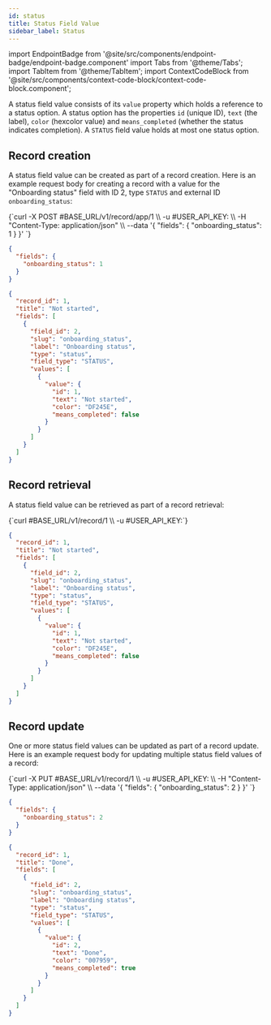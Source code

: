 ```yaml
---
id: status
title: Status Field Value
sidebar_label: Status
---
```


import EndpointBadge from '@site/src/components/endpoint-badge/endpoint-badge.component'
import Tabs from '@theme/Tabs';
import TabItem from '@theme/TabItem';
import ContextCodeBlock from '@site/src/components/context-code-block/context-code-block.component';

A status field value consists of its `value` property which holds a reference to a status option. A status option has the properties `id` (unique ID), `text` (the label), `color` (hexcolor value) and `means_completed` (whether the status indicates completion). A `STATUS` field value holds at most one status option.

## Record creation

<EndpointBadge method="POST" url="https://api.tapeapp.com/v1/record/app/{app_id}" />

A status field value can be created as part of a record creation. Here is an example request body for creating a record with a value for the "Onboarding status" field with ID 2, type `STATUS` and external ID `onboarding_status`:

<Tabs defaultValue="curl">

<TabItem value="curl" label="cURL">
<ContextCodeBlock language="shell" title='➡️      Request'>
{`curl -X POST #BASE_URL/v1/record/app/1  \\
  -u #USER_API_KEY: \\
  -H "Content-Type: application/json" \\
  --data '{
    "fields": {
      "onboarding_status": 1
    }
  }' 
`}
</ContextCodeBlock>
</TabItem>

<TabItem value="json" label="JSON">

```json title="➡️      Request">
{
  "fields": {
    "onboarding_status": 1
  }
}
```

</TabItem>
</Tabs>

```json title="⬅️      Response"
{
  "record_id": 1,
  "title": "Not started",
  "fields": [
    {
      "field_id": 2,
      "slug": "onboarding_status",
      "label": "Onboarding status",
      "type": "status",
      "field_type": "STATUS",
      "values": [
        {
          "value": {
            "id": 1,
            "text": "Not started",
            "color": "DF245E",
            "means_completed": false
          }
        }
      ]
    }
  ]
}
```

## Record retrieval

<EndpointBadge method="GET" url="https://api.tapeapp.com/v1/record/{record_id}" />

A status field value can be retrieved as part of a record retrieval:

<ContextCodeBlock language="shell" title='➡️      Request'>
{`curl #BASE_URL/v1/record/1 \\
  -u #USER_API_KEY:`}
</ContextCodeBlock>

```json title='⬅️      Response'
{
  "record_id": 1,
  "title": "Not started",
  "fields": [
    {
      "field_id": 2,
      "slug": "onboarding_status",
      "label": "Onboarding status",
      "type": "status",
      "field_type": "STATUS",
      "values": [
        {
          "value": {
            "id": 1,
            "text": "Not started",
            "color": "DF245E",
            "means_completed": false
          }
        }
      ]
    }
  ]
}
```

## Record update

<EndpointBadge method="PUT" url="https://api.tapeapp.com/v1/record/{record_id}" />

One or more status field values can be updated as part of a record update. Here is an example request body for updating multiple status field values of a record:

<Tabs defaultValue="curl">

<TabItem value="curl" label="cURL">
<ContextCodeBlock language="shell" title='➡️      Request'>
{`curl -X PUT #BASE_URL/v1/record/1  \\
  -u #USER_API_KEY: \\
  -H "Content-Type: application/json" \\
  --data '{
    "fields": {
      "onboarding_status": 2
    }
  }' 
`}
</ContextCodeBlock>
</TabItem>

<TabItem value="json" label="JSON">

```json title="➡️      Request">
{
  "fields": {
    "onboarding_status": 2
  }
}
```

</TabItem>
</Tabs>

```json title='⬅️      Response'
{
  "record_id": 1,
  "title": "Done",
  "fields": [
    {
      "field_id": 2,
      "slug": "onboarding_status",
      "label": "Onboarding status",
      "type": "status",
      "field_type": "STATUS",
      "values": [
        {
          "value": {
            "id": 2,
            "text": "Done",
            "color": "007959",
            "means_completed": true
          }
        }
      ]
    }
  ]
}
```
